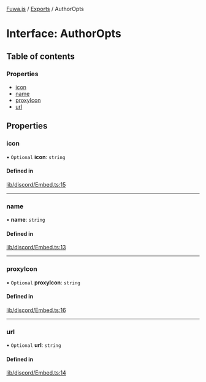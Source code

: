 [Fuwa.js](../README.md) / [Exports](../modules.md) / AuthorOpts

# Interface: AuthorOpts

## Table of contents

### Properties

- [icon](AuthorOpts.md#icon)
- [name](AuthorOpts.md#name)
- [proxyIcon](AuthorOpts.md#proxyicon)
- [url](AuthorOpts.md#url)

## Properties

### icon

• `Optional` **icon**: `string`

#### Defined in

[lib/discord/Embed.ts:15](https://github.com/fuwajs/fuwa.js/blob/b00913c/src/lib/discord/Embed.ts#L15)

___

### name

• **name**: `string`

#### Defined in

[lib/discord/Embed.ts:13](https://github.com/fuwajs/fuwa.js/blob/b00913c/src/lib/discord/Embed.ts#L13)

___

### proxyIcon

• `Optional` **proxyIcon**: `string`

#### Defined in

[lib/discord/Embed.ts:16](https://github.com/fuwajs/fuwa.js/blob/b00913c/src/lib/discord/Embed.ts#L16)

___

### url

• `Optional` **url**: `string`

#### Defined in

[lib/discord/Embed.ts:14](https://github.com/fuwajs/fuwa.js/blob/b00913c/src/lib/discord/Embed.ts#L14)
